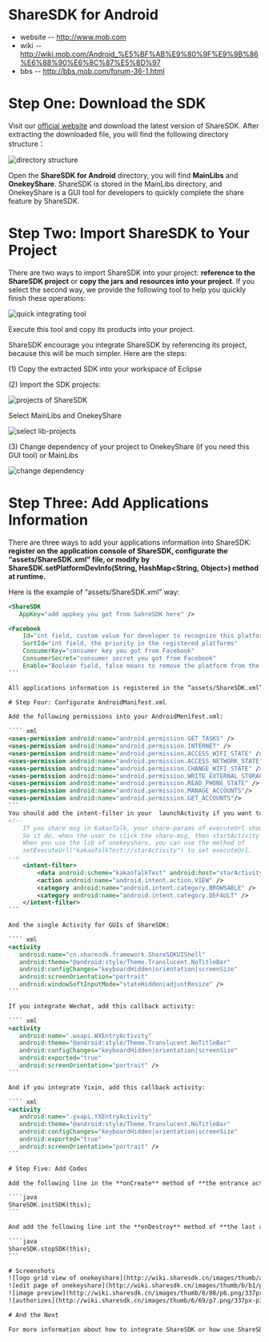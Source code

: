 # ShareSDK for Android
- website -- http://www.mob.com
- wiki -- http://wiki.mob.com/Android_%E5%BF%AB%E9%80%9F%E9%9B%86%E6%88%90%E6%8C%87%E5%8D%97
- bbs -- http://bbs.mob.com/forum-36-1.html

# Step One: Download the SDK

Visit our [official website](http://www.mob.com/) and download the latest version of ShareSDK. After extracting the downloaded file, you will find the following directory structure：

![directory structure](http://pan.baidu.com/s/1qWj4bla)

Open the **ShareSDK for Android** directory, you will find **MainLibs** and **OnekeyShare**. ShareSDK is stored in the MainLibs directory, and OnekeyShare is a GUI tool for developers to quickly complete the share feature by ShareSDK.

# Step Two: Import ShareSDK to Your Project

There are two ways to import ShareSDK into your project: **reference to the ShareSDK project** or **copy the jars and resources into your project**. If you select the second way, we provide the following tool to help you quickly finish these operations:

![quick integrating tool](http://wiki.sharesdk.cn/images/d/d6/ssdk_qig_qi_win.png)

Execute this tool and copy its products into your project.

ShareSDK encourage you integrate ShareSDK by referencing its project, because this will be much simpler. Here are the steps:

(1) Copy the extracted SDK into your workspace of Eclipse

(2) Import the SDK projects:

![projects of ShareSDK](http://wiki.sharesdk.cn/images/6/64/p1.png)

Select MainLibs and OnekeyShare

![select lib-projects](http://wiki.sharesdk.cn/images/0/0f/p2.png)

(3) Change dependency of your project to OnekeyShare (if you need this GUI tool) or MainLibs

![change dependency](http://wiki.sharesdk.cn/images/thumb/2/2d/p3.png/534px-p3.png)

# Step Three: Add Applications Information

There are three ways to add your applications information into ShareSDK: **register on the application console of ShareSDK, configurate the “assets/ShareSDK.xml” file, or modify by ShareSDK.setPlatformDevInfo(String, HashMap<String, Object>) method at runtime.**

Here is the example of “assets/ShareSDK.xml” way:

```` xml
<ShareSDK
   AppKey="add appkey you got from SahreSDK here" />

<Facebook
    Id="int field, custom value for developer to recognize this platform"
    SortId="int field, the priority in the registered platforms"
    ConsumerKey="consumer key you got from Facebook"
    ConsumerSecret="consumer secret you got from Facebook"
    Enable="Boolean field, false means to remove the platform from the registered platforms" />
```

All applications information is registered in the “assets/ShareSDK.xml” of ShareSDK Sample project.

# Step Four: Configurate AndroidManifest.xml

Add the following permissions into your AndroidMenifest.xml:

```` xml
<uses-permission android:name="android.permission.GET_TASKS" />
<uses-permission android:name="android.permission.INTERNET" />
<uses-permission android:name="android.permission.ACCESS_WIFI_STATE" />
<uses-permission android:name="android.permission.ACCESS_NETWORK_STATE" />
<uses-permission android:name="android.permission.CHANGE_WIFI_STATE" />
<uses-permission android:name="android.permission.WRITE_EXTERNAL_STORAGE" />
<uses-permission android:name="android.permission.READ_PHONE_STATE" />
<uses-permission android:name="android.permission.MANAGE_ACCOUNTS"/>
<uses-permission android:name="android.permission.GET_ACCOUNTS"/>
```
You should add the intent-filter in your  launchActivity if you want to use the KakaoTalk to share msg.
<!--
	If you share msg in KakaoTalk, your share-params of executeUrl should set the value "kakaoTalkTest://starActivity"
	So it do, when the user to click the share-msg, then startActivity of your app's launch-activity. 
	When you use the lib of onekeyshare, you can use the method of 
    setExecuteUrl("kakaoTalkTest://starActivity") to set executeUrl.
-->
    <intent-filter>
        <data android:scheme="kakaoTalkTest" android:host="starActivity"/>
        <action android:name="android.intent.action.VIEW" />
        <category android:name="android.intent.category.BROWSABLE" />
        <category android:name="android.intent.category.DEFAULT" />
    </intent-filter>
```
		
And the single Activity for GUIs of ShareSDK:

```` xml
<activity
   android:name="cn.sharesdk.framework.ShareSDKUIShell"
   android:theme="@android:style/Theme.Translucent.NoTitleBar"
   android:configChanges="keyboardHidden|orientation|screenSize"
   android:screenOrientation="portrait"
   android:windowSoftInputMode="stateHidden|adjustResize" />
```

If you integrate Wechat, add this callback activity:

```` xml
<activity
   android:name=".wxapi.WXEntryActivity"
   android:theme="@android:style/Theme.Translucent.NoTitleBar"
   android:configChanges="keyboardHidden|orientation|screenSize"
   android:exported="true"
   android:screenOrientation="portrait" />
```

And if you integrate Yixin, add this callback activity:

```` xml
<activity
   android:name=".yxapi.YXEntryActivity"
   android:theme="@android:style/Theme.Translucent.NoTitleBar"
   android:configChanges="keyboardHidden|orientation|screenSize"
   android:exported="true"
   android:screenOrientation="portrait" />
```

# Step Five: Add Codes

Add the following line in the **onCreate** method of **the entrance activity**:

````java
ShareSDK.initSDK(this);
```

And add the following line int the **onDestroy** method of **the last activity**:

````java
ShareSDK.stopSDK(this);
```

# Screenshots
![logo grid view of onekeyshare](http://wiki.sharesdk.cn/images/thumb/a/ad/p4.png/337px-p4.png)
![edit page of onekeyshare](http://wiki.sharesdk.cn/images/thumb/b/b1/p5.png/337px-p5.png)
![image preview](http://wiki.sharesdk.cn/images/thumb/8/88/p6.png/337px-p6.png)
![authorizes](http://wiki.sharesdk.cn/images/thumb/6/69/p7.png/337px-p7.png)

# And the Next

For more information about how to integrate ShareSDK or how use ShareSDK to get your friends list, following someone, share statuses, etc. please visit our [official wiki](http://wiki.sharesdk.cn/Android_%E5%BF%AB%E9%80%9F%E9%9B%86%E6%88%90%E6%8C%87%E5%8D%97).
